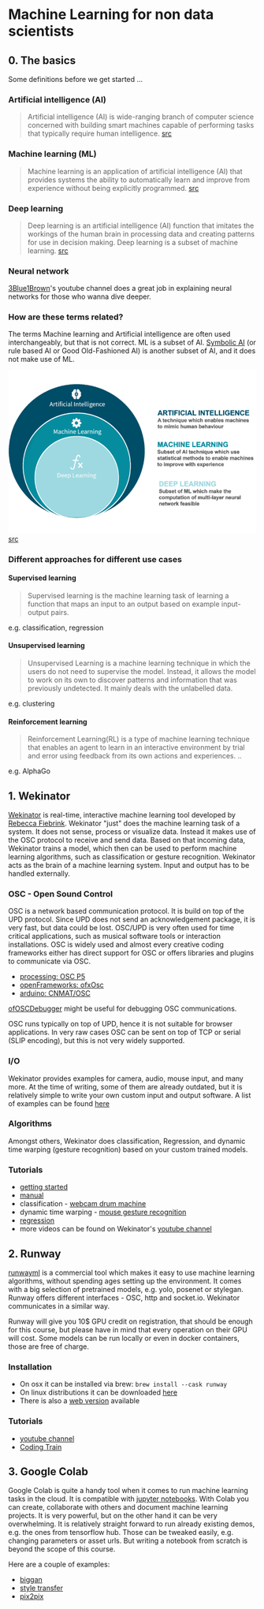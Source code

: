 # Machine Learning for non data scientists
## 0. The basics
Some definitions before we get started ...

### Artificial intelligence (AI)
> Artificial intelligence (AI) is wide-ranging branch of computer science concerned with building smart machines capable of performing tasks that typically require human intelligence. 
[src](https://builtin.com/artificial-intelligence)

### Machine learning (ML)
> Machine learning is an application of artificial intelligence (AI) that provides systems the ability to automatically learn and improve from experience without being explicitly programmed.
[src](https://www.expert.ai/blog/machine-learning-definition/)

<!-- > Machine Learning is the study of computer algorithms that improve automatically through experience.
[src](http://www.cs.cmu.edu/afs/cs.cmu.edu/user/mitchell/ftp/mlbook.html) -->


### Deep learning
> Deep learning is an artificial intelligence (AI) function that imitates the workings of the human brain in processing data and creating patterns for use in decision making. Deep learning is a subset of machine learning.
[src](https://www.investopedia.com/terms/d/deep-learning.asp)

### Neural network
[3Blue1Brown](https://www.youtube.com/watch?v=aircAruvnKk&list=PLZHQObOWTQDNU6R1_67000Dx_ZCJB-3pi)'s youtube channel does a great job in explaining neural networks for those who wanna dive deeper.

### How are these terms related?
The terms Machine learning and Artificial intelligence are often used interchangeably, but that is not correct. ML is a subset of AI. [Symbolic AI](https://medium.com/@vbanda/good-old-fashioned-artificial-intelligence-b60800313dee) (or rule based AI or Good Old-Fashioned AI) is another subset of AI, and it does not make use of ML.

![](./assets/AI-vs-ML-vs-Deep-Learning_GABO-e1578660361203.png)
[src](https://www.gabo.de/kuenstliche-intelligenz-vs-machine-learning-definition-und-abgrenzung/)


### Different approaches for different use cases
#### Supervised learning
> Supervised learning is the machine learning task of learning a function that maps an input to an output based on example input-output pairs.

e.g. classification, regression

#### Unsupervised learning
> Unsupervised Learning is a machine learning technique in which the users do not need to supervise the model. Instead, it allows the model to work on its own to discover patterns and information that was previously undetected. It mainly deals with the unlabelled data.

e.g. clustering

#### Reinforcement learning
> Reinforcement Learning(RL) is a type of machine learning technique that enables an agent to learn in an interactive environment by trial and error using feedback from its own actions and experiences. ..

e.g. AlphaGo


## 1. Wekinator
[Wekinator](http://www.wekinator.org/) is real-time, interactive machine learning tool developed by [Rebecca Fiebrink](https://www.doc.gold.ac.uk/~mas01rf/homepage/).
Wekinator "just" does the machine learning task of a system. It does not sense, process or visualize data. Instead it makes use of the OSC protocol to receive and send data. Based on that incoming data, Wekinator trains a model, which then can be used to perform machine learning algorithms, such as classification or gesture recognition. 
Wekinator acts as the brain of a machine learning system. Input and output has to be handled externally. 

### OSC - Open Sound Control
OSC is a network based communication protocol. It is build on top of the UPD protocol. Since UPD does not send an acknowledgement package, it is very fast, but data could be lost. OSC/UPD is very often used for time critical applications, such as musical software tools or interaction installations. 
OSC is widely used and almost every creative coding frameworks either has direct support for OSC or offers libraries and plugins to communicate via OSC.
* [processing: OSC P5](http://www.sojamo.de/libraries/oscP5/)
* [openFrameworks: ofxOsc](https://github.com/openframeworks/openFrameworks/tree/master/addons/ofxOsc)
* [arduino: CNMAT/OSC](https://github.com/CNMAT/OSC)

[ofOSCDebugger](https://github.com/thomasgeissl/ofOSCDebugger) might be useful for debugging OSC communications.

OSC runs typically on top of UPD, hence it is not suitable for browser applications. In very raw cases OSC can be sent on top of TCP or serial (SLIP encoding), but this is not very widely supported.

### I/O
Wekinator provides examples for camera, audio, mouse input, and many more. At the time of writing, some of them are already outdated, but it is relatively simple to write your own custom input and output software.
A list of examples can be found [here](http://www.wekinator.org/examples/)

### Algorithms
Amongst others, Wekinator does classification, Regression, and dynamic time warping (gesture recognition) based on your custom trained models.

### Tutorials
* [getting started](https://www.youtube.com/watch?v=dPV-gCqy9j4)
* [manual](http://www.wekinator.org/detailed-instructions/)
* classification - [webcam drum machine](https://www.youtube.com/watch?v=NKyyBAKrQgE)
* dynamic time warping - [mouse gesture recognition](https://www.youtube.com/watch?v=J4viXTThDTE)
* [regression](https://www.youtube.com/watch?v=4lxGh0jQWBo)
* more videos can be found on Wekinator's [youtube channel](https://www.youtube.com/channel/UCot7vfr_9hTy2qp3ksTxGmg/videos)

## 2. Runway
[runwayml](https://runwayml.com/) is a commercial tool which makes it easy to use machine learning algorithms, without spending ages setting up the environment. It comes with a big selection of pretrained models, e.g. yolo, posenet or stylegan. Runway offers different interfaces - OSC, http and socket.io. Wekinator communicates in a similar way.

Runway will give you 10$ GPU credit on registration, that should be enough for this course, but please have in mind that every operation on their GPU will cost. Some models can be run locally or even in docker containers, those are free of charge.

### Installation
* On osx it can be installed via brew: `brew install --cask runway`
* On linux distributions it can be downloaded [here](https://support.runwayml.com/en/articles/3116268-runway-on-linux)
* There is also a [web version](https://app.runwayml.com/) available

### Tutorials
* [youtube channel](https://www.youtube.com/c/RunwayML/videos)
* [Coding Train](https://www.youtube.com/watch?v=ARnf4ilr9Hc)

## 3. Google Colab
Google Colab is quite a handy tool when it comes to run machine learning tasks in the cloud. It is compatible with [jupyter notebooks](https://jupyter.org/). With Colab you can create, collaborate with others and document machine learning projects. 
It is very powerful, but on the other hand it can be very overwhelming. It is relatively straight forward to run already existing demos, e.g. the ones from tensorflow hub. Those can be tweaked easily, e.g. changing parameters or asset urls. But writing a notebook from scratch is beyond the scope of this course.

Here are a couple of examples:
* [biggan](https://colab.research.google.com/github/tensorflow/hub/blob/master/examples/colab/biggan_generation_with_tf_hub.ipynb#scrollTo=dSAyfDfnVugs)
* [style transfer](https://colab.research.google.com/github/tensorflow/models/blob/master/research/nst_blogpost/4_Neural_Style_Transfer_with_Eager_Execution.ipynb)
* [pix2pix](https://colab.research.google.com/github/tensorflow/docs/blob/master/site/en/tutorials/generative/pix2pix.ipynb)